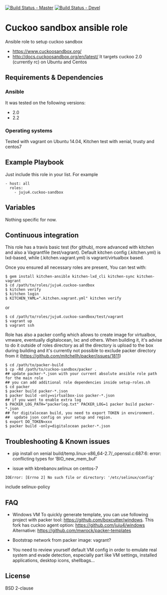 [![Build Status - Master](https://travis-ci.org/juju4/ansible-cuckoo-sandbox.svg?branch=master)](https://travis-ci.org/juju4/ansible-cuckoo-sandbox)
[![Build Status - Devel](https://travis-ci.org/juju4/ansible-cuckoo-sandbox.svg?branch=devel)](https://travis-ci.org/juju4/ansible-cuckoo-sandbox/branches)
# Cuckoo sandbox ansible role

Ansible role to setup cuckoo sandbox
* https://www.cuckoosandbox.org/
* http://docs.cuckoosandbox.org/en/latest/
It targets cuckoo 2.0 (currently rc) on Ubuntu and Centos

## Requirements & Dependencies

### Ansible
It was tested on the following versions:
 * 2.0
 * 2.2

### Operating systems

Tested with vagrant on Ubuntu 14.04, Kitchen test with xenial, trusty and centos7

## Example Playbook

Just include this role in your list.
For example

```
- host: all
  roles:
    - juju4.cuckoo-sandbox
```

## Variables

Nothing specific for now.

## Continuous integration

This role has a travis basic test (for github), more advanced with kitchen and also a Vagrantfile (test/vagrant).
Default kitchen config (.kitchen.yml) is lxd-based, while (.kitchen.vagrant.yml) is vagrant/virtualbox based.

Once you ensured all necessary roles are present, You can test with:
```
$ gem install kitchen-ansible kitchen-lxd_cli kitchen-sync kitchen-vagrant
$ cd /path/to/roles/juju4.cuckoo-sandbox
$ kitchen verify
$ kitchen login
$ KITCHEN_YAML=".kitchen.vagrant.yml" kitchen verify
```
or
```
$ cd /path/to/roles/juju4.cuckoo-sandbox/test/vagrant
$ vagrant up
$ vagrant ssh
```

Role has also a packer config which allows to create image for virtualbox, vmware, eventually digitalocean, lxc and others.
When building it, it's advise to do it outside of roles directory as all the directory is upload to the box during building 
and it's currently not possible to exclude packer directory from it (https://github.com/mitchellh/packer/issues/1811)
```
$ cd /path/to/packer-build
$ cp -Rd /path/to/cuckoo-sandbox/packer .
## update packer-*.json with your current absolute ansible role path for the main role
## you can add additional role dependencies inside setup-roles.sh
$ cd packer
$ packer build packer-*.json
$ packer build -only=virtualbox-iso packer-*.json
## if you want to enable extra log
$ PACKER_LOG_PATH="packerlog.txt" PACKER_LOG=1 packer build packer-*.json
## for digitalocean build, you need to export TOKEN in environment.
##  update json config on your setup and region.
$ export DO_TOKEN=xxx
$ packer build -only=digitalocean packer-*.json
```

## Troubleshooting & Known issues

* pip install on xenial
build/temp.linux-x86_64-2.7/_openssl.c:687:6: error: conflicting types for ‘BIO_new_mem_buf’

* issue with kbrebanov.selinux on centos-7
```
IOError: [Errno 2] No such file or directory: '/etc/selinux/config'
```
include selinux-policy


## FAQ

* Windows VM
To quickly generate template, you can use following project with packer tool: https://github.com/boxcutter/windows.
This fork has cuckoo agent option: https://github.com/juju4/windows
Alternative: https://github.com/mwrock/packer-templates

* Bootstrap network from packer image: vagrant?

* You need to review yourself default VM config in order to emulate real system and evade detection, especially part like VM settings, installed applications, desktop icons, shellbags...


## License

BSD 2-clause

